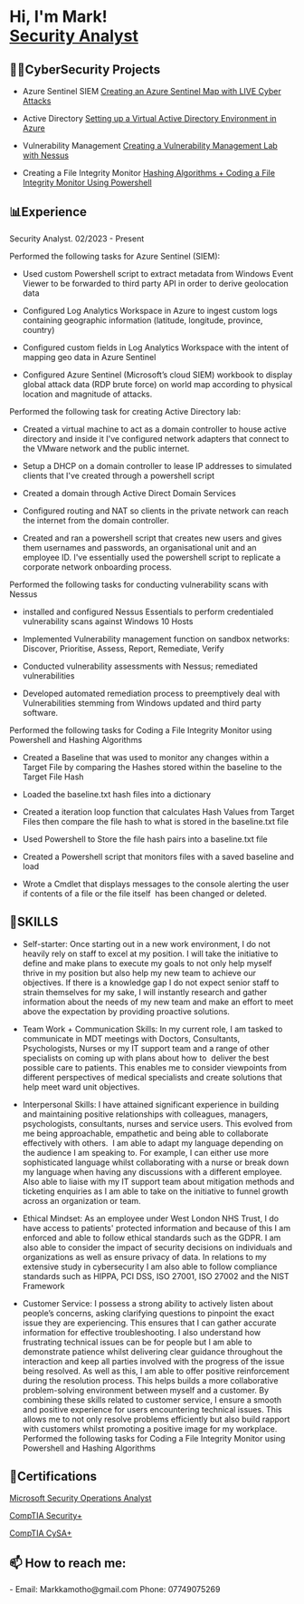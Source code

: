 <h1>Hi, I'm Mark! <br/><a href="https://www.linkedin.com/in/mark-kamotho-9b67971b8/">Security Analyst</a>

<h2>👨‍💻CyberSecurity Projects</h2>

  - Azure Sentinel SIEM [Creating an Azure Sentinel Map with LIVE Cyber Attacks](https://github.com/Mxrk23/Azure-Sentinel-SIEM-Lab)
    
  - Active Directory [Setting up a Virtual Active Directory Environment in Azure](https://github.com/Mxrk23/Active-Directory/blob/main/README.md#setting-up-a-home-lab-running-active-directory-oracle-virtualbox-and-adding-users-with-powershell)
    
  - Vulnerability Management [Creating a Vulnerability Management Lab with Nessus](https://github.com/Mxrk23/Vulnerability-Management)

  - Creating a File Integrity Monitor [Hashing Algorithms + Coding a File Integrity Monitor Using Powershell](https://github.com/Mxrk23/File-Integrity-Monitor/blob/main/README.md)

<h2>📊Experience</h2>

Security Analyst. 02/2023 - Present

Performed the following tasks for Azure Sentinel (SIEM):

- Used custom Powershell script to extract metadata from Windows Event Viewer to be forwarded to third party API in order to derive geolocation data

- Configured Log Analytics Workspace in Azure to ingest custom logs containing geographic information (latitude, longitude, province, country)

- Configured custom fields in Log Analytics Workspace with the intent of mapping geo data in Azure Sentinel

- Configured Azure Sentinel (Microsoft’s cloud SIEM) workbook to display global attack data (RDP brute force) on world map according to physical location and magnitude of attacks.

Performed the following task for creating Active Directory lab:
- Created a virtual machine to act as a domain controller to house active directory and inside it I've configured network adapters that connect to the VMware network and the public internet. 

- Setup a DHCP on a domain controller to lease IP addresses to simulated clients that I've created through a powershell script

- Created a domain through Active Direct Domain Services

- Configured routing and NAT so  clients in the private network can reach the internet from the domain controller.

- Created and ran a powershell script that creates new users and gives them usernames and passwords, an organisational unit and an employee ID. I've essentially used the powershell script to replicate a corporate network onboarding process.

Performed the following tasks for conducting vulnerability scans with Nessus

- installed and configured Nessus Essentials to perform credentialed vulnerability scans against Windows 10 Hosts

- Implemented Vulnerability management function on sandbox networks: Discover, Prioritise, Assess, Report, Remediate, Verify

- Conducted vulnerability assessments with Nessus; remediated vulnerabilities

- Developed automated remediation process to preemptively deal with Vulnerabilities stemming from Windows updated and third party software.

Performed the following tasks for Coding a File Integrity Monitor using Powershell and Hashing Algorithms

- Created a Baseline that was used to monitor any changes within a Target File by comparing the Hashes stored within the baseline to the Target File Hash

- Loaded the baseline.txt hash files into a dictionary

- Created a iteration loop function that calculates Hash Values from Target Files then compare the file hash to what is stored in the baseline.txt file

- Used Powershell to Store the file hash pairs into a baseline.txt file

- Created a Powershell script that monitors files with a saved baseline and load 

- Wrote a Cmdlet that displays messages to the console alerting the user if contents of a file or the file itself  has been changed or deleted.


<h2>🧠SKILLS</h2>

- Self-starter: Once starting out in a new work environment, I do not heavily rely on staff to excel at my position. I will take the initiative to define and make plans to execute my goals to not only help myself thrive in my position but also help my new team to achieve our objectives. If there is a knowledge gap I do not expect senior staff to strain themselves for my sake, I will instantly research and gather information about the needs of my new team and make an effort to meet above the expectation by providing proactive solutions. 

- Team Work + Communication Skills: In my current role, I am tasked to communicate in MDT meetings with Doctors, Consultants, Psychologists, Nurses or my IT support team and a range of other specialists on coming up with plans about how to  deliver the best possible care to patients. This enables me to consider viewpoints from different perspectives of medical specialists and create solutions that help meet ward unit objectives.

- Interpersonal Skills: I have attained significant experience in building and maintaining positive relationships with colleagues, managers, psychologists, consultants, nurses and service users. This evolved from me being approachable, empathetic and being able to collaborate effectively with others.  I am able to adapt my language depending on the audience I am speaking to. For example, I can either use more sophisticated language whilst collaborating with a nurse or break down my language when having any discussions with a different employee. Also able to liaise with my IT support team about mitigation methods and ticketing enquiries as I am able to take on the initiative to funnel growth across an organization or team. 

- Ethical Mindset: As an employee under West London NHS Trust, I do have access to patients' protected information and because of this I am enforced and able to follow ethical standards such as the GDPR. I am also able to consider the impact of security decisions on individuals and organizations as well as ensure privacy of data. In relations to my extensive study in cybersecurity I am also able to follow compliance standards such as HIPPA, PCI DSS, ISO 27001, ISO 27002 and the NIST Framework



- Customer Service: I possess a strong ability to actively listen about people’s concerns, asking clarifying questions to pinpoint the exact issue they are experiencing. This ensures that I can gather accurate information for effective troubleshooting. I also understand how frustrating technical issues can be for people but I am able to demonstrate patience whilst delivering clear guidance throughout the interaction and keep all parties involved with the progress of the issue being resolved. As well as this, I am able to offer positive reinforcement during the resolution process. This helps builds a more collaborative problem-solving environment between myself and a customer.
  By combining these skills related to customer service, I ensure a smooth and positive experience for users encountering technical issues. This allows me to not only resolve problems efficiently but also build rapport with customers whilst promoting a positive image for my workplace.
  Performed the following tasks for Coding a File Integrity Monitor using Powershell and Hashing Algorithms


<h2>📜Certifications</h2>

[Microsoft Security Operations Analyst](https://learn.microsoft.com/api/credentials/share/en-us/MarkKamotho-9627/924C7328A47B84CB?sharingId=3C3E8366B7D705F0)


[CompTIA Security+](https://www.credly.com/badges/fd71dd71-a18c-4b1d-ac1d-14a835886fc7/public_url)


[CompTIA CySA+](https://www.credly.com/badges/6236b8e6-f6da-489e-b8c8-315ad0646231/public_url
)

[linkedin]: https://www.linkedin.com/in/mark-kamotho-9b67971b8/

<h2>📫 How to reach me:</h2>
- Email: Markkamotho@gmail.com
  Phone: 07749075269
<!--

- 🔭 I’m currently working on ...
- 🌱 I’m currently learning ...
- 👯 I’m looking to collaborate on ...
- 🤔 I’m looking for help with ...
- 💬 Ask me about ...
- 📫 How to reach me: ...
- 😄 Pronouns: ...
- ⚡ Fun fact: ...
-->
